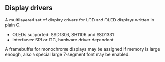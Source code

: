 ## Display drivers

A multilayered set of display drivers for LCD and OLED displays written in plain C.

* OLEDs supported: SSD1306, SH1106 and SSD1331
* Interfaces: SPI or I2C, hardware driver dependent

A framebuffer for monochrome displays may be assigned if memory is large enough, also a special large 7-segment font may be enabled.
